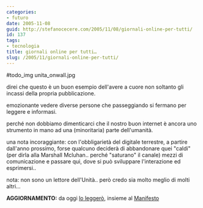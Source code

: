 ```yaml
---
categories:
- futuro
date: 2005-11-08
guid: http://stefanocecere.com/2005/11/08/giornali-online-per-tutti/
id: 137
tags:
- tecnologia
title: giornali online per tutti…
slug: /2005/11/giornali-online-per-tutti/
---
```


#todo_img unita_onwall.jpg

direi che questo è un buon esempio dell'avere a cuore non soltanto gli incassi della propria pubblicazione.
  
emozionante vedere diverse persone che passeggiando si fermano per leggere e informasi.

perché non dobbiamo dimenticarci che il nostro buon internet è ancora uno strumento in mano ad una (minoritaria) parte dell'umanità.

una nota incoraggiante: con l'obbligarietà del digitale terrestre, a partire dall'anno prossimo, forse qualcuno deciderà di abbandonare quei "caldi" (per dirla alla Marshall Mcluhan.. perché "saturano" il canale) mezzi di comunicazione e passare qui, dove si può sviluppare l'interazione ed esprimersi..

nota: non sono un lettore dell'Unità.. però credo sia molto meglio di molti altri…
  
**AGGIORNAMENTO:** da oggi [lo leggerò](http://www.unita.it), insieme al [Manifesto](http://www.ilmanifesto.it/)